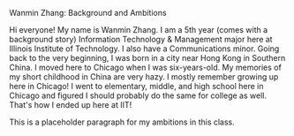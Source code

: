 Wanmin Zhang: Background and Ambitions

Hi everyone! My name is Wanmin Zhang. I am a 5th year (comes with a background story)
Information Technology & Management major here at Illinois Institute of Technology.
I also have a Communications minor. Going back to the very beginning, I was born
in a city near Hong Kong in Southern China. I moved here to Chicago when I was
six-years-old. My memories of my short childhood in China are very hazy. I mostly
remember growing up here in Chicago! I went to elementary, middle, and high school
here in Chicago and figured I should probably do the same for college as well.
That's how I ended up here at IIT!

This is a placeholder paragraph for my ambitions in this class.
